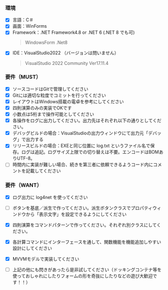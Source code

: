 ﻿### 環境
- [x] 言語：C＃
- [x] 画面：WinForms
- [x] Framework：.NET Framework4.8 or .NET 6 (.NET 8 でも可)
    > WindowsForm .Net8
- [x] IDE：VisualStudio2022 （バージョンは問いません）
    > VisualStudio 2022 Community Ver17.11.4

### 要件（MUST）
- [x] ソースコードはGitで管理してください
- [x] Gitには適切な粒度でコミットを行ってください
- [x] レイアウトはWindows搭載の電卓を参考にしてください
- [x] 四則演算のみの実装でOKです
- [x] 小数点は5桁まで操作可能としてください
- [x] 各操作をログに出力してください。出力先はそれぞれ以下の通りとしてください。
- [x] デバッグビルドの場合：VisualStudioの出力ウィンドウにて出力元「デバッグ」で出力する
- [x] リリースビルドの場合：EXEと同じ位置に log.txt というファイル名で保存。ログは追記。ログサイズ上限での切り替えは不要。エンコードはBOMありUTF-8。
- [ ] 時間内に実装が難しい場合、続きを第三者に依頼できるようコード内にコメントを記載してください

### 要件（WANT）
- [x] ログ出力に log4net を使ってください
- [ ] ボタンを基底／派生で作ってください。派生ボタンクラスでプロパティウィンドウから「表示文字」を設定できるようにしてください
- [x] 四則演算をコマンドパターンで作ってください。それぞれ別クラスにしてください。
- [x] 各計算コマンドにインターフェースを通して、関数機能を機能追加しやすい設計にしてください
- [x] MVVMモデルで実装してください
- [ ] 上記の他にも閃きがあったら是非試してください（ドッキングコンテナ等を使っておしゃれにしたりフォームの形を奇抜にしたりなどの遊び大歓迎です！！）


